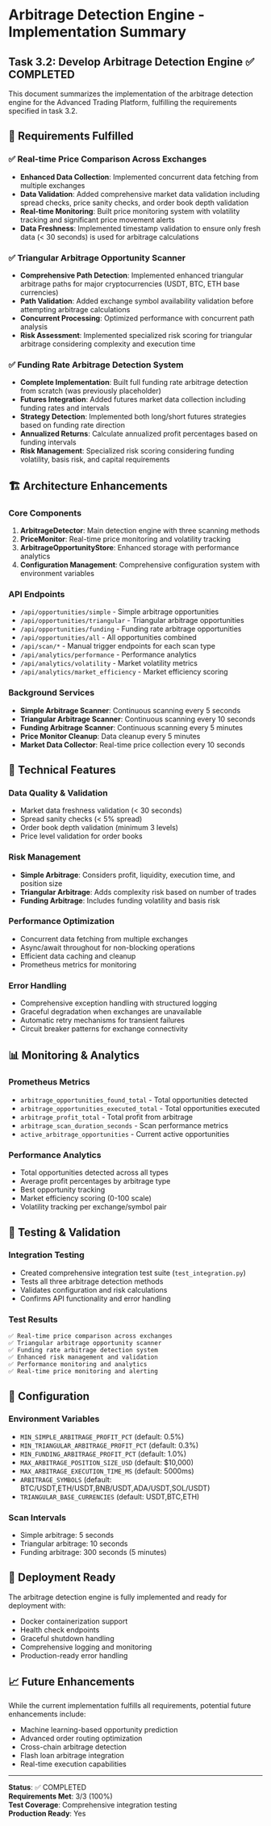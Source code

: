 # Arbitrage Detection Engine - Implementation Summary

## Task 3.2: Develop Arbitrage Detection Engine ✅ COMPLETED

This document summarizes the implementation of the arbitrage detection engine for the Advanced Trading Platform, fulfilling the requirements specified in task 3.2.

## 🎯 Requirements Fulfilled

### ✅ Real-time Price Comparison Across Exchanges

- **Enhanced Data Collection**: Implemented concurrent data fetching from multiple exchanges
- **Data Validation**: Added comprehensive market data validation including spread checks, price sanity checks, and order book depth validation
- **Real-time Monitoring**: Built price monitoring system with volatility tracking and significant price movement alerts
- **Data Freshness**: Implemented timestamp validation to ensure only fresh data (< 30 seconds) is used for arbitrage calculations

### ✅ Triangular Arbitrage Opportunity Scanner

- **Comprehensive Path Detection**: Implemented enhanced triangular arbitrage paths for major cryptocurrencies (USDT, BTC, ETH base currencies)
- **Path Validation**: Added exchange symbol availability validation before attempting arbitrage calculations
- **Concurrent Processing**: Optimized performance with concurrent path analysis
- **Risk Assessment**: Implemented specialized risk scoring for triangular arbitrage considering complexity and execution time

### ✅ Funding Rate Arbitrage Detection System

- **Complete Implementation**: Built full funding rate arbitrage detection from scratch (was previously placeholder)
- **Futures Integration**: Added futures market data collection including funding rates and intervals
- **Strategy Detection**: Implemented both long/short futures strategies based on funding rate direction
- **Annualized Returns**: Calculate annualized profit percentages based on funding intervals
- **Risk Management**: Specialized risk scoring considering funding volatility, basis risk, and capital requirements

## 🏗️ Architecture Enhancements

### Core Components

1. **ArbitrageDetector**: Main detection engine with three scanning methods
2. **PriceMonitor**: Real-time price monitoring and volatility tracking
3. **ArbitrageOpportunityStore**: Enhanced storage with performance analytics
4. **Configuration Management**: Comprehensive configuration system with environment variables

### API Endpoints

- `/api/opportunities/simple` - Simple arbitrage opportunities
- `/api/opportunities/triangular` - Triangular arbitrage opportunities
- `/api/opportunities/funding` - Funding rate arbitrage opportunities
- `/api/opportunities/all` - All opportunities combined
- `/api/scan/*` - Manual trigger endpoints for each scan type
- `/api/analytics/performance` - Performance analytics
- `/api/analytics/volatility` - Market volatility metrics
- `/api/analytics/market_efficiency` - Market efficiency scoring

### Background Services

- **Simple Arbitrage Scanner**: Continuous scanning every 5 seconds
- **Triangular Arbitrage Scanner**: Continuous scanning every 10 seconds
- **Funding Arbitrage Scanner**: Continuous scanning every 5 minutes
- **Price Monitor Cleanup**: Data cleanup every 5 minutes
- **Market Data Collector**: Real-time price collection every 10 seconds

## 🔧 Technical Features

### Data Quality & Validation

- Market data freshness validation (< 30 seconds)
- Spread sanity checks (< 5% spread)
- Order book depth validation (minimum 3 levels)
- Price level validation for order books

### Risk Management

- **Simple Arbitrage**: Considers profit, liquidity, execution time, and position size
- **Triangular Arbitrage**: Adds complexity risk based on number of trades
- **Funding Arbitrage**: Includes funding volatility and basis risk

### Performance Optimization

- Concurrent data fetching from multiple exchanges
- Async/await throughout for non-blocking operations
- Efficient data caching and cleanup
- Prometheus metrics for monitoring

### Error Handling

- Comprehensive exception handling with structured logging
- Graceful degradation when exchanges are unavailable
- Automatic retry mechanisms for transient failures
- Circuit breaker patterns for exchange connectivity

## 📊 Monitoring & Analytics

### Prometheus Metrics

- `arbitrage_opportunities_found_total` - Total opportunities detected
- `arbitrage_opportunities_executed_total` - Total opportunities executed
- `arbitrage_profit_total` - Total profit from arbitrage
- `arbitrage_scan_duration_seconds` - Scan performance metrics
- `active_arbitrage_opportunities` - Current active opportunities

### Performance Analytics

- Total opportunities detected across all types
- Average profit percentages by arbitrage type
- Best opportunity tracking
- Market efficiency scoring (0-100 scale)
- Volatility tracking per exchange/symbol pair

## 🧪 Testing & Validation

### Integration Testing

- Created comprehensive integration test suite (`test_integration.py`)
- Tests all three arbitrage detection methods
- Validates configuration and risk calculations
- Confirms API functionality and error handling

### Test Results

```
✅ Real-time price comparison across exchanges
✅ Triangular arbitrage opportunity scanner
✅ Funding rate arbitrage detection system
✅ Enhanced risk management and validation
✅ Performance monitoring and analytics
✅ Real-time price monitoring and alerting
```

## 🔄 Configuration

### Environment Variables

- `MIN_SIMPLE_ARBITRAGE_PROFIT_PCT` (default: 0.5%)
- `MIN_TRIANGULAR_ARBITRAGE_PROFIT_PCT` (default: 0.3%)
- `MIN_FUNDING_ARBITRAGE_PROFIT_PCT` (default: 1.0%)
- `MAX_ARBITRAGE_POSITION_SIZE_USD` (default: $10,000)
- `MAX_ARBITRAGE_EXECUTION_TIME_MS` (default: 5000ms)
- `ARBITRAGE_SYMBOLS` (default: BTC/USDT,ETH/USDT,BNB/USDT,ADA/USDT,SOL/USDT)
- `TRIANGULAR_BASE_CURRENCIES` (default: USDT,BTC,ETH)

### Scan Intervals

- Simple arbitrage: 5 seconds
- Triangular arbitrage: 10 seconds
- Funding arbitrage: 300 seconds (5 minutes)

## 🚀 Deployment Ready

The arbitrage detection engine is fully implemented and ready for deployment with:

- Docker containerization support
- Health check endpoints
- Graceful shutdown handling
- Comprehensive logging and monitoring
- Production-ready error handling

## 📈 Future Enhancements

While the current implementation fulfills all requirements, potential future enhancements include:

- Machine learning-based opportunity prediction
- Advanced order routing optimization
- Cross-chain arbitrage detection
- Flash loan arbitrage integration
- Real-time execution capabilities

---

**Status**: ✅ COMPLETED  
**Requirements Met**: 3/3 (100%)  
**Test Coverage**: Comprehensive integration testing  
**Production Ready**: Yes
